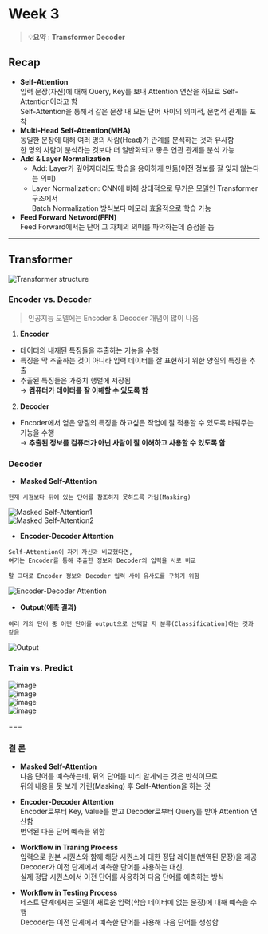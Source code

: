 # Week 3

> 💡**요약** : **Transformer Decoder**

## Recap
* **Self-Attention**  
입력 문장(자신)에 대해 Query, Key를 보내 Attention 연산을 하므로 Self-Attention이라고 함  
Self-Attention을 통해서 같은 문장 내 모든 단어 사이의 의미적, 문법적 관계를 포착  
* **Multi-Head Self-Attention(MHA)**  
동일한 문장에 대해 여러 명의 사람(Head)가 관계를 분석하는 것과 유사함  
한 명의 사람이 분석하는 것보다 더 일반화되고 좋은 연관 관계를 분석 가능  
* **Add & Layer Normalization**  
  * Add: Layer가 깊어지더라도 학습을 용이하게 만듦(이전 정보를 잘 잊지 않는다는 의미)
  * Layer Normalization: CNN에 비해 상대적으로 무거운 모델인 Transformer 구조에서   
Batch Normalization 방식보다 메모리 효율적으로 학습 가능
* **Feed Forward Netword(FFN)**  
Feed Forward에서는 단어 그 자체의 의미를 파악하는데 중점을 둠
  
---
## Transformer
![Transformer structure](https://github.com/user-attachments/assets/2389f7c5-806a-4555-9e5d-f68a4cca3df2)  

### Encoder vs. Decoder
> 인공지능 모델에는 Encoder & Decoder 개념이 많이 나옴

1. **Encoder**  
* 데이터의 내재된 특징들을 추출하는 기능을 수행  
* 특징을 막 추출하는 것이 아니라 입력 데이터를 잘 표현하기 위한 양질의 특징을 추출  
* 추출된 특징들은 가중치 행렬에 저장됨  
→ **컴퓨터가 데이터를 잘 이해할 수 있도록 함**  

2. **Decoder**  
* Encoder에서 얻은 양질의 특징을 하고싶은 작업에 잘 적용할 수 있도록 바꿔주는 기능을 수행  
→ **추출된 정보를 컴퓨터가 아닌 사람이 잘 이해하고 사용할 수 있도록 함**

### Decoder
* **Masked Self-Attention**
```text
현재 시점보다 뒤에 있는 단어를 참조하지 못하도록 가림(Masking)
```

![Masked Self-Attention1](https://github.com/user-attachments/assets/b7fa94f3-57a0-4fae-93ee-fc11275fd892)  
![Masked Self-Attention2](https://github.com/user-attachments/assets/a14a8159-01ff-46de-b6e2-aa826227192a)
  
* **Encoder-Decoder Attention**
```text
Self-Attention이 자기 자신과 비교했다면,
여기는 Encoder를 통해 추출한 정보와 Decoder의 입력을 서로 비교

말 그대로 Encoder 정보와 Decoder 입력 사이 유사도를 구하기 위함
```
![Encoder-Decoder Attention](https://github.com/user-attachments/assets/d7c62e44-8ae0-415c-93ce-e73cdd32a0b3)

* **Output(예측 결과)**
```
여러 개의 단어 중 어떤 단어를 output으로 선택할 지 분류(Classification)하는 것과 같음
```
![Output](https://github.com/user-attachments/assets/db0f5082-058f-48ae-9bcb-5f1a043db68c)  
  
### Train vs. Predict
![image](https://github.com/user-attachments/assets/37b264fa-2046-45ad-996e-71b2b07485b5)  
![image](https://github.com/user-attachments/assets/0a2378aa-d655-43d8-9fd3-8c36ff98e7ee)  
![image](https://github.com/user-attachments/assets/ffb01ae3-511a-406f-8a3f-ae0a0a8f01d9)  
![image](https://github.com/user-attachments/assets/a6808b16-08be-49c7-9f9e-2907158d1fb3)  
  
===
### 결 론
* **Masked Self-Attention**  
다음 단어를 예측하는데, 뒤의 단어를 미리 알게되는 것은 반칙이므로   
뒤의 내용을 못 보게 가린(Masking) 후 Self-Attention을 하는 것  

* **Encoder-Decoder Attention**  
Encoder로부터 Key, Value를 받고 Decoder로부터 Query를 받아 Attention 연산함  
번역된 다음 단어 예측을 위함  

* **Workflow in Traning Process**  
입력으로 원본 시퀀스와 함께 해당 시퀀스에 대한 정답 레이블(번역된 문장)을 제공  
Decoder가 이전 단계에서 예측한 단어를 사용하는 대신,  
실제 정답 시퀀스에서 이전 단어를 사용하여 다음 단어를 예측하는 방식  

* **Workflow in Testing Process**  
테스트 단계에서는 모델이 새로운 입력(학습 데이터에 없는 문장)에 대해 예측을 수행  
Decoder는 이전 단계에서 예측한 단어를 사용해 다음 단어를 생성함